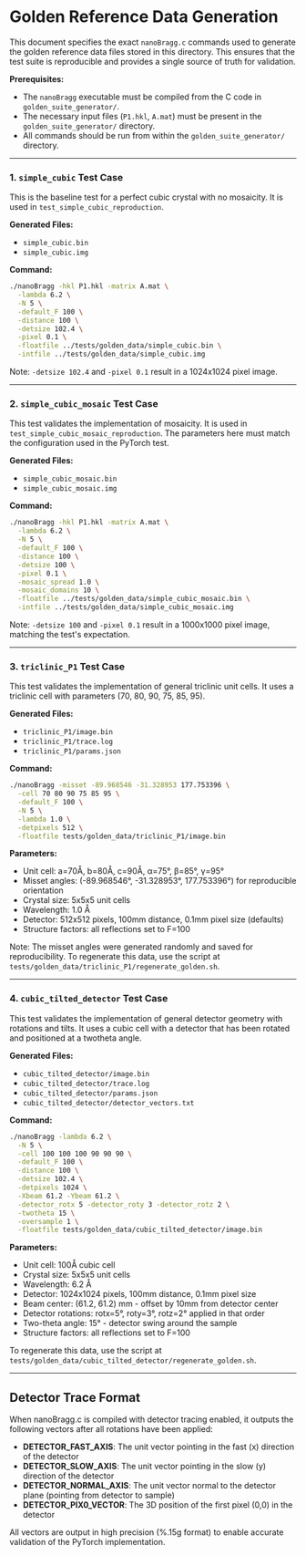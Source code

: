 # Golden Reference Data Generation

This document specifies the exact `nanoBragg.c` commands used to generate the golden reference data files stored in this directory. This ensures that the test suite is reproducible and provides a single source of truth for validation.

**Prerequisites:**
- The `nanoBragg` executable must be compiled from the C code in `golden_suite_generator/`.
- The necessary input files (`P1.hkl`, `A.mat`) must be present in the `golden_suite_generator/` directory.
- All commands should be run from within the `golden_suite_generator/` directory.

---

### 1. `simple_cubic` Test Case

This is the baseline test for a perfect cubic crystal with no mosaicity. It is used in `test_simple_cubic_reproduction`.

**Generated Files:**
- `simple_cubic.bin`
- `simple_cubic.img`

**Command:**
```bash
./nanoBragg -hkl P1.hkl -matrix A.mat \
  -lambda 6.2 \
  -N 5 \
  -default_F 100 \
  -distance 100 \
  -detsize 102.4 \
  -pixel 0.1 \
  -floatfile ../tests/golden_data/simple_cubic.bin \
  -intfile ../tests/golden_data/simple_cubic.img
```

Note: `-detsize 102.4` and `-pixel 0.1` result in a 1024x1024 pixel image.

---

### 2. `simple_cubic_mosaic` Test Case

This test validates the implementation of mosaicity. It is used in `test_simple_cubic_mosaic_reproduction`. The parameters here must match the configuration used in the PyTorch test.

**Generated Files:**
- `simple_cubic_mosaic.bin`
- `simple_cubic_mosaic.img`

**Command:**
```bash
./nanoBragg -hkl P1.hkl -matrix A.mat \
  -lambda 6.2 \
  -N 5 \
  -default_F 100 \
  -distance 100 \
  -detsize 100 \
  -pixel 0.1 \
  -mosaic_spread 1.0 \
  -mosaic_domains 10 \
  -floatfile ../tests/golden_data/simple_cubic_mosaic.bin \
  -intfile ../tests/golden_data/simple_cubic_mosaic.img
```

Note: `-detsize 100` and `-pixel 0.1` result in a 1000x1000 pixel image, matching the test's expectation.

---

### 3. `triclinic_P1` Test Case

This test validates the implementation of general triclinic unit cells. It uses a triclinic cell with parameters (70, 80, 90, 75, 85, 95).

**Generated Files:**
- `triclinic_P1/image.bin`
- `triclinic_P1/trace.log`
- `triclinic_P1/params.json`

**Command:**
```bash
./nanoBragg -misset -89.968546 -31.328953 177.753396 \
  -cell 70 80 90 75 85 95 \
  -default_F 100 \
  -N 5 \
  -lambda 1.0 \
  -detpixels 512 \
  -floatfile tests/golden_data/triclinic_P1/image.bin
```

**Parameters:**
- Unit cell: a=70Å, b=80Å, c=90Å, α=75°, β=85°, γ=95°
- Misset angles: (-89.968546°, -31.328953°, 177.753396°) for reproducible orientation
- Crystal size: 5x5x5 unit cells
- Wavelength: 1.0 Å
- Detector: 512x512 pixels, 100mm distance, 0.1mm pixel size (defaults)
- Structure factors: all reflections set to F=100

Note: The misset angles were generated randomly and saved for reproducibility. To regenerate this data, use the script at `tests/golden_data/triclinic_P1/regenerate_golden.sh`.

---

### 4. `cubic_tilted_detector` Test Case

This test validates the implementation of general detector geometry with rotations and tilts. It uses a cubic cell with a detector that has been rotated and positioned at a twotheta angle.

**Generated Files:**
- `cubic_tilted_detector/image.bin`
- `cubic_tilted_detector/trace.log`
- `cubic_tilted_detector/params.json`
- `cubic_tilted_detector/detector_vectors.txt`

**Command:**
```bash
./nanoBragg -lambda 6.2 \
  -N 5 \
  -cell 100 100 100 90 90 90 \
  -default_F 100 \
  -distance 100 \
  -detsize 102.4 \
  -detpixels 1024 \
  -Xbeam 61.2 -Ybeam 61.2 \
  -detector_rotx 5 -detector_roty 3 -detector_rotz 2 \
  -twotheta 15 \
  -oversample 1 \
  -floatfile tests/golden_data/cubic_tilted_detector/image.bin
```

**Parameters:**
- Unit cell: 100Å cubic cell
- Crystal size: 5x5x5 unit cells
- Wavelength: 6.2 Å
- Detector: 1024x1024 pixels, 100mm distance, 0.1mm pixel size
- Beam center: (61.2, 61.2) mm - offset by 10mm from detector center
- Detector rotations: rotx=5°, roty=3°, rotz=2° applied in that order
- Two-theta angle: 15° - detector swing around the sample
- Structure factors: all reflections set to F=100

To regenerate this data, use the script at `tests/golden_data/cubic_tilted_detector/regenerate_golden.sh`.

---

## Detector Trace Format

When nanoBragg.c is compiled with detector tracing enabled, it outputs the following vectors after all rotations have been applied:

- **DETECTOR_FAST_AXIS**: The unit vector pointing in the fast (x) direction of the detector
- **DETECTOR_SLOW_AXIS**: The unit vector pointing in the slow (y) direction of the detector  
- **DETECTOR_NORMAL_AXIS**: The unit vector normal to the detector plane (pointing from detector to sample)
- **DETECTOR_PIX0_VECTOR**: The 3D position of the first pixel (0,0) in the detector

All vectors are output in high precision (%.15g format) to enable accurate validation of the PyTorch implementation.